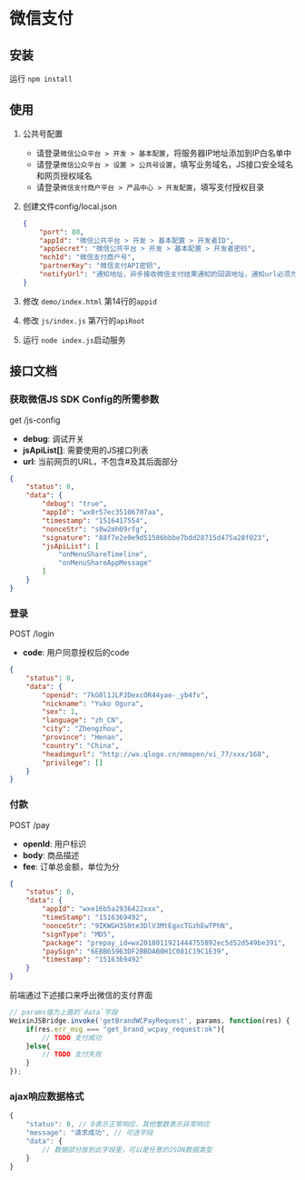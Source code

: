 # 微信支付

## 安装

运行 `npm install`

## 使用

1. 公共号配置

   - 请登录`微信公众平台 > 开发 > 基本配置`，将服务器IP地址添加到IP白名单中
   - 请登录`微信公众平台 > 设置 > 公共号设置`，填写业务域名，JS接口安全域名和网页授权域名
   - 请登录`微信支付商户平台 > 产品中心 > 开发配置`，填写支付授权目录

2. 创建文件config/local.json

    ```json
    {
        "port": 80,
        "appId": "微信公共平台 > 开发 > 基本配置 > 开发者ID",
        "appSecret": "微信公共平台 > 开发 > 基本配置 > 开发者密码",
        "mchId": "微信支付商户号",
        "partnerKey": "微信支付API密钥",
        "notifyUrl": "通知地址，异步接收微信支付结果通知的回调地址，通知url必须为外网可访问的url，不能携带参数"
    }
    ```
3. 修改 `demo/index.html` 第14行的`appid`
4. 修改 `js/index.js` 第7行的`apiRoot`
5. 运行 `node index.js`启动服务

## 接口文档

### 获取微信JS SDK Config的所需参数

get /js-config

- **debug**: 调试开关
- **jsApiList[]**: 需要使用的JS接口列表
- **url**: 当前网页的URL，不包含#及其后面部分

```json
{
    "status": 0,
    "data": {
        "debug": "true",
        "appId": "wx0r57ec35106707aa",
        "timestamp": "1516417554",
        "nonceStr": "s0w2mh09rfg",
        "signature": "88f7e2e0e9d51586bbbe7bdd28715d475a28f023",
        "jsApiList": [
            "onMenuShareTimeline",
            "onMenuShareAppMessage"
        ]
    }
}
```

### 登录

POST /login

- **code**: 用户同意授权后的code

```json
{
    "status": 0,
    "data": {
        "openid": "7kG0l1JLPJDexcOR44yae-_yb4fv",
        "nickname": "Yuko Ogura",
        "sex": 1,
        "language": "zh_CN",
        "city": "Zhengzhou",
        "province": "Henan",
        "country": "China",
        "headimgurl": "http://wx.qlogo.cn/mmopen/vi_77/xxx/168",
        "privilege": []
    }
}
```

### 付款

POST /pay

- **openId**: 用户标识
- **body**: 商品描述
- **fee**: 订单总金额，单位为分

```json
{
    "status": 0,
    "data": {
        "appId": "wxe16b5a2936422xxx",
        "timeStamp": "1516369492",
        "nonceStr": "9IKWGH3S0te3DlV3MtEgxcTGzhEwTPhN",
        "signType": "MD5",
        "package": "prepay_id=wx2018011921444755892ec5d52d549be391",
        "paySign": "6EBB65963DF2BBDAB0H1C081C19C1E39",
        "timestamp": "1516369492"
    }
}
```

前端通过下述接口来呼出微信的支付界面

```js
// params值为上面的`data`字段
WeixinJSBridge.invoke('getBrandWCPayRequest', params, function(res) {
    if(res.err_msg === "get_brand_wcpay_request:ok"){
        // TODO 支付成功
    }else{
        // TODO 支付失败
    }
});
```

### ajax响应数据格式

```js
{
    "status": 0, // 0表示正常响应，其他整数表示异常响应
    "message": "请求成功", // 可选字段
    "data": {
        // 数据部分放到此字段里，可以是任意的JSON数据类型
    }
}
```
